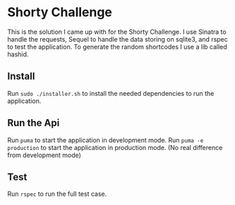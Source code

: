 Shorty Challenge
================

This is the solution I came up with for the Shorty Challenge. I use Sinatra to handle the requests, Sequel to handle the data storing on sqlite3, and rspec to test the application. To generate the random shortcodes I use a lib called hashid.

## Install

Run `sudo ./installer.sh` to install the needed dependencies to run the application.

## Run the Api
Run `puma` to start the application in development mode.
Run `puma -e production` to start the application in production mode. (No real difference from development mode)

## Test
Run `rspec` to run the full test case.
